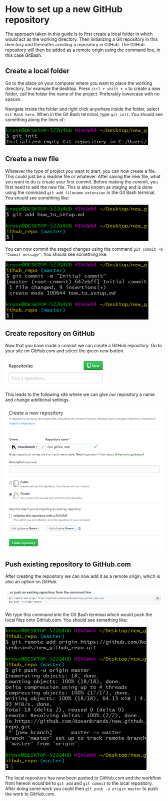 # How to set up a new GitHub repository
The approach taken in this guide is to first create a local folder in which would act as the working directory.
Then initializing a Git repository in this directory and thereafter creating a repository in GitHub.
The GitHub repository will then be added as a remote origin using the command line, in this case GitBash.

## Create a local folder
Go to the place on your computer where you want to place the working directory, for example the desktop.
Press `ctrl + shift + n` to create a new folder, call the folder the name of the project.
Preferably lowercase with no spaces.

Navigate inside the folder and right click anywhere inside the folder, select `Git Bash here`.
When in the Git Bash terminal, type `git init`.
You should see something along the lines of:

![](screenshots\git_init.png)

## Create a new file
Whatever the type of project you want to start, you can now create a file.
This could just be a readme file or whatever.
After saving the new file, what you want to do is create your first commit.
Before making the commit, you first need to add the new file.
This is also known as staging and is done using the command `git add filename.extension` in the Git Bash terminal.
You should see something like:

![](screenshots\git_add.png)

You can now commit the staged changes using the command `git commit -m "Commit message"`.
You should see something like:

![](screenshots\git_commit.png)

## Create repository on GitHub
Now that you have made a commit we can create a GitHub repository.
Go to your site on GitHub.com and select the green new button.

![](screenshots\github_new.png)

This leads to the following site where we can give our repository a name and change additional settings.

![](screenshots\github_create_new.png)

## Push existing repository to GitHub.com
After creating the repository we can now add it as a remote origin, which is also an option on GitHub.

![](screenshots\github_push_existing.png)

We type this command into the Git Bash terminal which would push the local files onto GitHub.com.
You should see something like:

![](screenshots\git_remote_origin.png)

The local repository has now been pushed to GitHub.com and the workflow from hereon would be to `git add` and `git commit` to the local repository.
After doing some work you could then `git push -u origin master` to push the work to GitHub.com.
